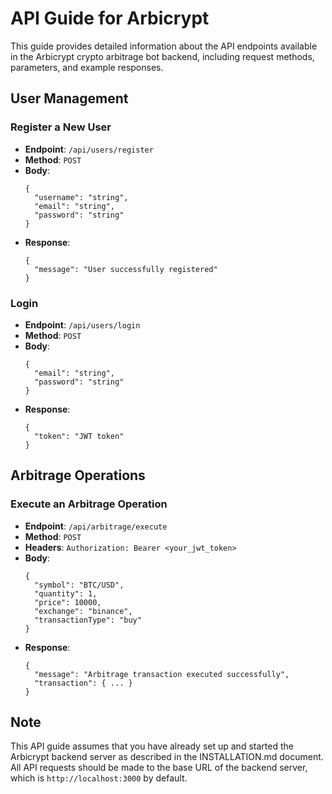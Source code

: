 # API Guide for Arbicrypt

This guide provides detailed information about the API endpoints available in the Arbicrypt crypto arbitrage bot backend, including request methods, parameters, and example responses.

## User Management

### Register a New User
- **Endpoint**: `/api/users/register`
- **Method**: `POST`
- **Body**:
  ```
  {
    "username": "string",
    "email": "string",
    "password": "string"
  }
  ```
- **Response**:
  ```
  {
    "message": "User successfully registered"
  }
  ```

### Login
- **Endpoint**: `/api/users/login`
- **Method**: `POST`
- **Body**:
  ```
  {
    "email": "string",
    "password": "string"
  }
  ```
- **Response**:
  ```
  {
    "token": "JWT token"
  }
  ```

## Arbitrage Operations

### Execute an Arbitrage Operation
- **Endpoint**: `/api/arbitrage/execute`
- **Method**: `POST`
- **Headers**: `Authorization: Bearer <your_jwt_token>`
- **Body**:
  ```
  {
    "symbol": "BTC/USD",
    "quantity": 1,
    "price": 10000,
    "exchange": "binance",
    "transactionType": "buy"
  }
  ```
- **Response**:
  ```
  {
    "message": "Arbitrage transaction executed successfully",
    "transaction": { ... }
  }
  ```

## Note

This API guide assumes that you have already set up and started the Arbicrypt backend server as described in the INSTALLATION.md document. All API requests should be made to the base URL of the backend server, which is `http://localhost:3000` by default.
